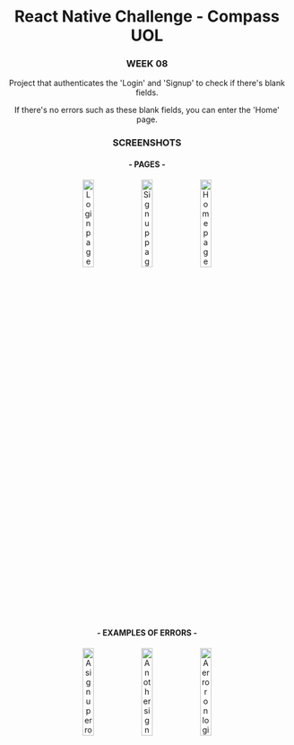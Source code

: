 <h1 align="center"> React Native Challenge - Compass UOL </h1>

<h3 align="center"> WEEK 08 </h3>
    <p align="center"> Project that authenticates the 'Login' and 'Signup' to check if there's blank fields. </p>
    <p align="center"> If there's no errors such as these blank fields, you can enter the 'Home' page. </p>

<h3 align="center"> SCREENSHOTS </h3>
    <h4 align="center"> - PAGES - </h4>
        <p align="center">
            <img src="https://i.imgur.com/06oeTtX.png" alt="Login page" style="width: 20%;">
            <img src="https://i.imgur.com/ei2YnZ4.png" alt="Signup page" style="width: 20%;">
            <img src="https://i.imgur.com/tTplQKN.png" alt="Home page" style="width: 20%;">
        </p>
    <h4 align="center"> - EXAMPLES OF ERRORS - </h4>    
        <p align="center">
            <img src="https://i.imgur.com/XeH9Oqo.png" alt="A signup error" style="width: 20%;">
            <img src="https://i.imgur.com/9lJfp3L.png" alt="Another signup error" style="width: 20%;">
            <img src="https://i.imgur.com/bCM5pao.png" alt="A error on login page" style="width: 20%;">
        </p>
 
